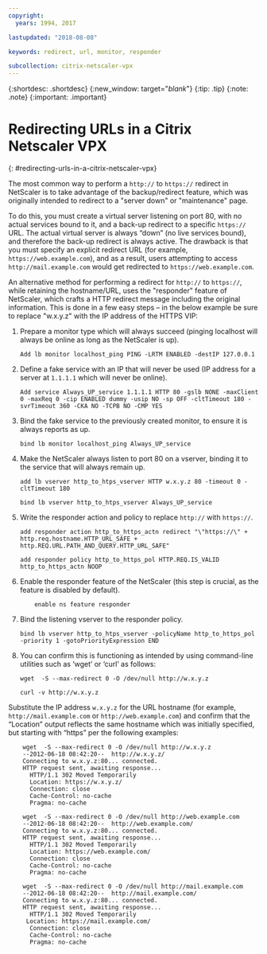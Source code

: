 ```yaml
---
copyright:
  years: 1994, 2017

lastupdated: "2018-08-08"

keywords: redirect, url, monitor, responder

subcollection: citrix-netscaler-vpx
---
```


{:shortdesc: .shortdesc}
{:new_window: target="_blank_"}
{:tip: .tip}
{:note: .note}
{:important: .important}

# Redirecting URLs in a Citrix Netscaler VPX
{: #redirecting-urls-in-a-citrix-netscaler-vpx}

The most common way to perform a `http://` to `https://` redirect in NetScaler is to take advantage of the backup/redirect feature, which was originally intended to redirect to a "server down" or "maintenance" page.  

To do this, you must create a virtual server listening on port 80, with no actual services bound to it, and a back-up redirect to a specific `https://` URL. The actual virtual server is always “down” (no live services bound), and therefore the back-up redirect is always active. The drawback is that you must specify an explicit redirect URL (for example, `https://web.example.com`), and as a result, users attempting to access `http://mail.example.com` would get redirected to `https://web.example.com`.

An alternative method for performing a redirect for `http://` to `https://`, while retaining the hostname/URL, uses the "responder" feature of NetScaler, which crafts a HTTP redirect message including the original information. This is done in a few easy steps – in the below example be sure to replace "w.x.y.z" with the IP address of the HTTPS VIP:

1. Prepare a monitor type which will always succeed (pinging localhost will always be online as long as the NetScaler is up).
	```
	Add lb monitor localhost_ping PING -LRTM ENABLED -destIP 127.0.0.1
	```

2. Define a fake service with an IP that will never be used (IP address for a server at `1.1.1.1` which will never be online).
	```
	Add service Always_UP_service 1.1.1.1 HTTP 80 -gslb NONE -maxClient 0 -maxReq 0 -cip ENABLED dummy -usip NO -sp OFF -cltTimeout 180 -svrTimeout 360 -CKA NO -TCPB NO -CMP YES
	```
3. Bind the fake service to the previously created monitor, to ensure it is always reports as up.
	```
	bind lb monitor localhost_ping Always_UP_service
	```

4. Make the NetScaler always listen to port 80 on a vserver, binding it to the service that will always remain up.
	```
	add lb vserver http_to_htps_vserver HTTP w.x.y.z 80 -timeout 0 -cltTimeout 180
	```
	```
	bind lb vserver http_to_htps_vserver Always_UP_service
	```

5. Write the responder action and policy to replace `http://` with `https://`.
	```
	add responder action http_to_https_actn redirect "\"https://\" + http.req.hostname.HTTP_URL_SAFE + http.REQ.URL.PATH_AND_QUERY.HTTP_URL_SAFE"
	```
	```
	add responder policy http_to_https_pol HTTP.REQ.IS_VALID http_to_https_actn NOOP
	```
6. Enable the responder feature of the NetScaler (this step is crucial, as the feature is disabled by default).
	```
        enable ns feature responder
	```
7. Bind the listening vserver to the responder policy.
	```
	bind lb vserver http_to_htps_vserver -policyName http_to_https_pol -priority 1 -gotoPriorityExpression END
	```
8. You can confirm this is functioning as intended by using command-line utilities such as ‘wget’ or ‘curl’ as follows:

	```
    wget  -S --max-redirect 0 -O /dev/null http://w.x.y.z

    curl -v http://w.x.y.z
    ```

Substitute the IP address `w.x.y.z` for the URL hostname (for example, `http://mail.example.com` or `http://web.example.com`) and confirm that the “Location” output reflects the same hostname which was initially specified, but starting with “https” per the following examples:

```
    wget  -S --max-redirect 0 -O /dev/null http://w.x.y.z
    --2012-06-18 08:42:20--  http://w.x.y.z/
    Connecting to w.x.y.z:80... connected.
    HTTP request sent, awaiting response...
      HTTP/1.1 302 Moved Temporarily
      Location: https://w.x.y.z/
      Connection: close
      Cache-Control: no-cache
      Pragma: no-cache

    wget  -S --max-redirect 0 -O /dev/null http://web.example.com
    --2012-06-18 08:42:20--  http://web.example.com/
    Connecting to w.x.y.z:80... connected.
    HTTP request sent, awaiting response...
      HTTP/1.1 302 Moved Temporarily
      Location: https://web.example.com/
      Connection: close
      Cache-Control: no-cache
      Pragma: no-cache

    wget  -S --max-redirect 0 -O /dev/null http://mail.example.com
    --2012-06-18 08:42:20--  http://mail.example.com/
    Connecting to w.x.y.z:80... connected.
    HTTP request sent, awaiting response...
      HTTP/1.1 302 Moved Temporarily
     Location: https://mail.example.com/
      Connection: close
      Cache-Control: no-cache
      Pragma: no-cache
```

